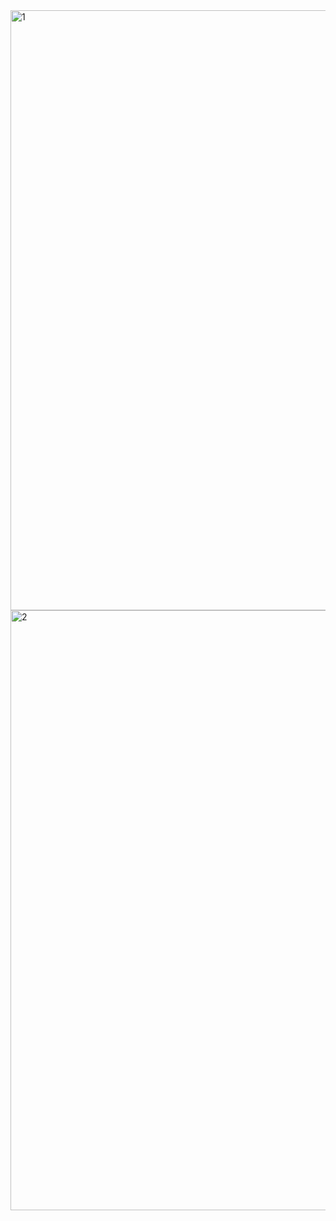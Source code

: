 <img width="960" alt="1" src="https://github.com/marabini10/DALLI-Log-API3/assets/113735122/2b55a2e2-5197-45ab-b7b3-34f4de016624">

<img width="960" alt="2" src="https://github.com/marabini10/DALLI-Log-API3/assets/113735122/12ae3cf3-7400-4eea-86fd-35d8b81cb611">
